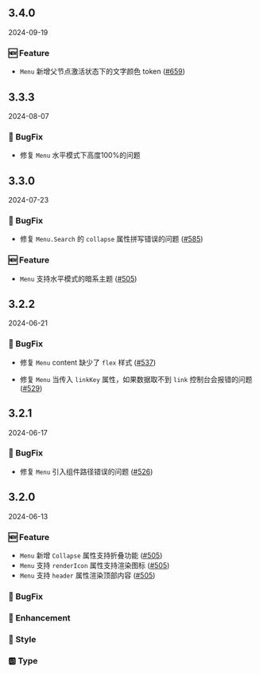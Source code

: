 ## 3.4.0
2024-09-19

### 🆕 Feature
- `Menu` 新增父节点激活状态下的文字颜色 token ([#659](https://github.com/sheinsight/shineout-next/pull/659))


## 3.3.3
2024-08-07

### 🐞 BugFix
- 修复 `Menu` 水平模式下高度100%的问题


## 3.3.0
2024-07-23

### 🐞 BugFix
- 修复 `Menu.Search` 的 `collapse` 属性拼写错误的问题 ([#585](https://github.com/sheinsight/shineout-next/pull/585))


### 🆕 Feature
- `Menu` 支持水平模式的暗系主题 ([#505](https://github.com/sheinsight/shineout-next/pull/505))


## 3.2.2
2024-06-21

### 🐞 BugFix
- 修复 `Menu` content 缺少了 `flex` 样式  ([#537](https://github.com/sheinsight/shineout-next/pull/537))

- 修复 `Menu` 当传入 `linkKey` 属性，如果数据取不到 `link` 控制台会报错的问题  ([#529](https://github.com/sheinsight/shineout-next/pull/529))


## 3.2.1
2024-06-17

### 🐞 BugFix
- 修复 `Menu` 引入组件路径错误的问题 ([#526](https://github.com/sheinsight/shineout-next/pull/526))


## 3.2.0
2024-06-13

### 🆕 Feature

- `Menu` 新增 `Collapse` 属性支持折叠功能 ([#505](https://github.com/sheinsight/shineout-next/pull/505))
- `Menu` 支持 `renderIcon` 属性支持渲染图标  ([#505](https://github.com/sheinsight/shineout-next/pull/505))
- `Menu` 支持 `header` 属性渲染顶部内容  ([#505](https://github.com/sheinsight/shineout-next/pull/505))


### 🐞 BugFix

### 💎 Enhancement

### 💅 Style

### 🆎 Type




